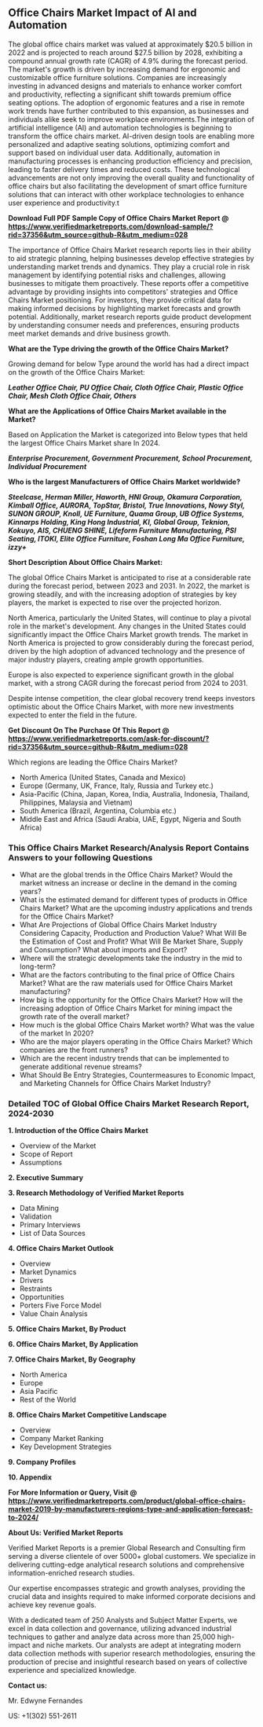 <h2>Office Chairs Market Impact of AI and Automation</h2>The global office chairs market was valued at approximately $20.5 billion in 2022 and is projected to reach around $27.5 billion by 2028, exhibiting a compound annual growth rate (CAGR) of 4.9% during the forecast period. The market's growth is driven by increasing demand for ergonomic and customizable office furniture solutions. Companies are increasingly investing in advanced designs and materials to enhance worker comfort and productivity, reflecting a significant shift towards premium office seating options. The adoption of ergonomic features and a rise in remote work trends have further contributed to this expansion, as businesses and individuals alike seek to improve workplace environments.The integration of artificial intelligence (AI) and automation technologies is beginning to transform the office chairs market. AI-driven design tools are enabling more personalized and adaptive seating solutions, optimizing comfort and support based on individual user data. Additionally, automation in manufacturing processes is enhancing production efficiency and precision, leading to faster delivery times and reduced costs. These technological advancements are not only improving the overall quality and functionality of office chairs but also facilitating the development of smart office furniture solutions that can interact with other workplace technologies to enhance user experience and productivity.t</p><p id="" class=""><strong>Download Full PDF Sample Copy of Office Chairs Market Report @ <a href="https://www.verifiedmarketreports.com/download-sample/?rid=37356&utm_source=github-R&utm_medium=028" target="_blank">https://www.verifiedmarketreports.com/download-sample/?rid=37356&utm_source=github-R&utm_medium=028</a></strong></p><p>The importance of&nbsp;Office Chairs Market research reports lies in their ability to aid strategic planning, helping businesses develop effective strategies by understanding market trends and dynamics. They play a crucial role in risk management by identifying potential risks and challenges, allowing businesses to mitigate them proactively. These reports offer a competitive advantage by providing insights into competitors' strategies and Office Chairs Market positioning. For investors, they provide critical data for making informed decisions by highlighting market forecasts and growth potential. Additionally, market research reports guide product development by understanding consumer needs and preferences, ensuring products meet market demands and drive business growth.</p><p><strong>What are the&nbsp;Type driving the growth of the Office Chairs Market?</strong></p><p id="" class="">Growing demand for below Type around the world has had a direct impact on the growth of the Office Chairs Market:</p><em><strong>Leather Office Chair, PU Office Chair, Cloth Office Chair, Plastic Office Chair, Mesh Cloth Office Chair, Others</strong></em></p><strong>What are the&nbsp;Applications&nbsp;of Office Chairs Market available in the Market?</strong></p><p id="" class="">Based on Application the Market is categorized into Below types that held the largest Office Chairs Market share In 2024.</p><em><strong>Enterprise Procurement, Government Procurement, School Procurement, Individual Procurement</strong></em></p><strong>Who is the largest Manufacturers of Office Chairs Market worldwide?</strong></p><p><em><strong>Steelcase, Herman Miller, Haworth, HNI Group, Okamura Corporation, Kimball Office, AURORA, TopStar, Bristol, True Innovations, Nowy Styl, SUNON GROUP, Knoll, UE Furniture, Quama Group, UB Office Systems, Kinnarps Holding, King Hong Industrial, KI, Global Group, Teknion, Kokuyo, AIS, CHUENG SHINE, Lifeform Furniture Manufacturing, PSI Seating, ITOKI, Elite Office Furniture, Foshan Long Ma Office Furniture, izzy+</strong></em></p><p id="" class=""><strong>Short Description About Office Chairs Market:</strong></p><p>The global Office Chairs Market is anticipated to rise at a considerable rate during the forecast period, between 2023 and 2031. In 2022, the market is growing steadily, and with the increasing adoption of strategies by key players, the market is expected to rise over the projected horizon.</p><p>North America, particularly the United States, will continue to play a pivotal role in the market's development. Any changes in the United States could significantly impact the Office Chairs Market growth trends. The market in North America is projected to grow considerably during the forecast period, driven by the high adoption of advanced technology and the presence of major industry players, creating ample growth opportunities.</p><p>Europe is also expected to experience significant growth in the global market, with a strong CAGR during the forecast period from 2024 to 2031.</p><p>Despite intense competition, the clear global recovery trend keeps investors optimistic about the Office Chairs Market, with more new investments expected to enter the field in the future.</p><p id="" class=""><strong>Get Discount On The Purchase Of This Report @ <a href="https://www.verifiedmarketreports.com/ask-for-discount/?rid=37356&utm_source=github-R&utm_medium=028" target="_blank">https://www.verifiedmarketreports.com/ask-for-discount/?rid=37356&utm_source=github-R&utm_medium=028</a></strong></p>Which regions are leading the Office Chairs Market?</p><ul><li>North America (United States, Canada and Mexico)</li><li>Europe (Germany, UK, France, Italy, Russia and Turkey etc.)</li><li>Asia-Pacific (China, Japan, Korea, India, Australia, Indonesia, Thailand, Philippines, Malaysia and Vietnam)</li><li>South America (Brazil, Argentina, Columbia etc.)</li><li>Middle East and Africa (Saudi Arabia, UAE, Egypt, Nigeria and South Africa)</li></ul><h3 id="" class="">This Office Chairs Market Research/Analysis Report Contains Answers to your following Questions</h3><ul><li>What are the global trends in the Office Chairs Market? Would the market witness an increase or decline in the demand in the coming years?</li><li>What is the estimated demand for different types of products in Office Chairs Market? What are the upcoming industry applications and trends for the Office Chairs Market?</li><li>What Are Projections of Global Office Chairs Market Industry Considering Capacity, Production and Production Value? What Will Be the Estimation of Cost and Profit? What Will Be Market Share, Supply and Consumption? What about imports and Export?</li><li>Where will the strategic developments take the industry in the mid to long-term?</li><li>What are the factors contributing to the final price of Office Chairs Market? What are the raw materials used for Office Chairs Market manufacturing?</li><li>How big is the opportunity for the Office Chairs Market? How will the increasing adoption of Office Chairs Market for mining impact the growth rate of the overall market?</li><li>How much is the global Office Chairs Market worth? What was the value of the market In 2020?</li><li>Who are the major players operating in the Office Chairs Market? Which companies are the front runners?</li><li>Which are the recent industry trends that can be implemented to generate additional revenue streams?</li><li>What Should Be Entry Strategies, Countermeasures to Economic Impact, and Marketing Channels for Office Chairs Market Industry?</li></ul><h3 id="" class="">Detailed TOC of Global Office Chairs Market Research Report, 2024-2030</h3><p id="" class=""><strong>1. Introduction of the Office Chairs Market</strong></p><ul><li>Overview of the Market</li><li>Scope of Report</li><li>Assumptions</li></ul><p id="" class=""><strong>2. Executive Summary</strong></p><p id="" class=""><strong>3. Research Methodology of Verified Market Reports</strong></p><ul><li>Data Mining</li><li>Validation</li><li>Primary Interviews</li><li>List of Data Sources</li></ul><p id="" class=""><strong>4. Office Chairs Market Outlook</strong></p><ul><li>Overview</li><li>Market Dynamics</li><li>Drivers</li><li>Restraints</li><li>Opportunities</li><li>Porters Five Force Model</li><li>Value Chain Analysis</li></ul><p id="" class=""><strong>5. Office Chairs Market, By Product</strong></p><p id="" class=""><strong>6. Office Chairs Market, By Application</strong></p><p id="" class=""><strong>7. Office Chairs Market, By Geography</strong></p><ul><li>North America</li><li>Europe</li><li>Asia Pacific</li><li>Rest of the World</li></ul><p id="" class=""><strong>8. Office Chairs Market Competitive Landscape</strong></p><ul><li>Overview</li><li>Company Market Ranking</li><li>Key Development Strategies</li></ul><p id="" class=""><strong>9. Company Profiles</strong></p><p id="" class=""><strong>10. Appendix</strong></p><p id="" class=""><strong>For More Information or Query, Visit @ <a href="https://www.verifiedmarketreports.com/product/global-office-chairs-market-2019-by-manufacturers-regions-type-and-application-forecast-to-2024/" target="_blank">https://www.verifiedmarketreports.com/product/global-office-chairs-market-2019-by-manufacturers-regions-type-and-application-forecast-to-2024/</a></strong></p><p id="" class=""><strong>About Us: Verified Market Reports</strong></p><p id="" class="">Verified Market Reports is a premier Global Research and Consulting firm serving a diverse clientele of over 5000+ global customers. We specialize in delivering cutting-edge analytical research solutions and comprehensive information-enriched research studies.</p><p id="" class="">Our expertise encompasses strategic and growth analyses, providing the crucial data and insights required to make informed corporate decisions and achieve key revenue goals.</p><p id="" class="">With a dedicated team of 250 Analysts and Subject Matter Experts, we excel in data collection and governance, utilizing advanced industrial techniques to gather and analyze data across more than 25,000 high-impact and niche markets. Our analysts are adept at integrating modern data collection methods with superior research methodologies, ensuring the production of precise and insightful research based on years of collective experience and specialized knowledge.</p><p id="" class=""><strong>Contact us:</strong></p><p id="" class="">Mr. Edwyne Fernandes</p><p id="" class="">US: +1(302) 551-2611</p>
